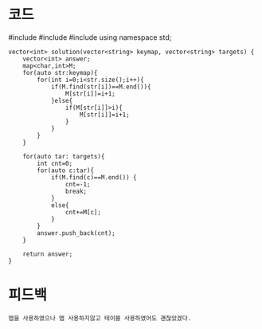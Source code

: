 # 코드

#include <string>
#include <vector>
#include <map>
using namespace std;

    vector<int> solution(vector<string> keymap, vector<string> targets) {
        vector<int> answer;
        map<char,int>M;    
        for(auto str:keymap){
            for(int i=0;i<str.size();i++){
                if(M.find(str[i])==M.end()){
                    M[str[i]]=i+1;
                }else{
                    if(M[str[i]]>i){
                        M[str[i]]=i+1;
                    }
                }
            }
        }
        
        for(auto tar: targets){
            int cnt=0;
            for(auto c:tar){
                if(M.find(c)==M.end()) {
                    cnt=-1;
                    break;
                }
                else{
                    cnt+=M[c];
                }            
            }
            answer.push_back(cnt);        
        }
        
        return answer;
    }

# 피드백

    맵을 사용하였으나 맵 사용하지않고 테이블 사용하였어도 괜찮았겠다.    